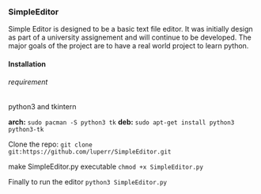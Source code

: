 ### SimpleEditor

Simple Editor is designed to be a basic text file editor.  It was initially design as part of a university assignement and will continue
to be developed.  The major goals of the project are to have a real world project to learn python.

#### Installation
###### requirement
python3 and tkintern 

__arch:__
    `sudo pacman -S python3 tk`
__deb:__
    `sudo apt-get install python3 python3-tk`

Clone the repo:
    `git clone git:https://github.com/luperr/SimpleEditor.git`

make SimpleEditor.py executable
    `chmod +x SimpleEditor.py`

Finally to run the editor
    `python3 SimpleEditor.py`